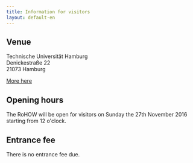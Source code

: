 ```yaml
---
title: Information for visitors
layout: default-en
---
```


## Venue

Technische Universität Hamburg  
Denickestraße 22  
21073 Hamburg  

[More here](besucher.html)

## Opening hours

The RoHOW will be open for visitors on Sunday the 27th November 2016 starting from 12 o'clock.

## Entrance fee

There is no entrance fee due.
